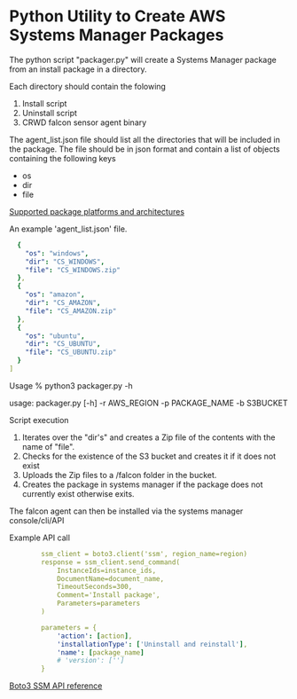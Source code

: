 # Python Utility to Create AWS Systems Manager Packages

The python script "packager.py" will create a Systems Manager package 
from an install package in a directory.

Each directory should contain the folowing
1) Install script
2) Uninstall script
3) CRWD falcon sensor agent binary

The agent_list.json file should list all the directories that will be included in the package.
The file should be in json format and contain a list of objects containing the following keys 
* os
* dir
* file
 
[Supported package platforms and architectures](https://docs.aws.amazon.com/systems-manager/latest/userguide/distributor.html#what-is-a-package-platforms)

An example 'agent_list.json' file. 
```yaml
  {
    "os": "windows",
    "dir": "CS_WINDOWS",
    "file": "CS_WINDOWS.zip"
  },
  {
    "os": "amazon",
    "dir": "CS_AMAZON",
    "file": "CS_AMAZON.zip"
  },
  {
    "os": "ubuntu",
    "dir": "CS_UBUNTU",
    "file": "CS_UBUNTU.zip"
  }
]
```
Usage
 % python3 packager.py -h
 
 
usage: packager.py [-h] -r AWS_REGION -p PACKAGE_NAME -b S3BUCKET

Script execution

1) Iterates over the "dir's" and creates a Zip file of the contents with the name of "file".
2) Checks for the existence of the S3 bucket and creates it if it does not exist
3) Uploads the Zip files to a /falcon folder in the bucket.
4) Creates the package in systems manager if the package does not currently exist otherwise exits.

The falcon agent can then be installed via the systems manager console/cli/API

Example API call

```yaml
        ssm_client = boto3.client('ssm', region_name=region)
        response = ssm_client.send_command(
            InstanceIds=instance_ids,
            DocumentName=document_name,
            TimeoutSeconds=300,
            Comment='Install package',
            Parameters=parameters
        )

        parameters = {
            'action': [action],
            'installationType': ['Uninstall and reinstall'],
            'name': [package_name]
            # 'version': ['']
        }


```
[Boto3 SSM API reference](https://boto3.amazonaws.com/v1/documentation/api/latest/reference/services/ssm.html#SSM.Client.send_command)





